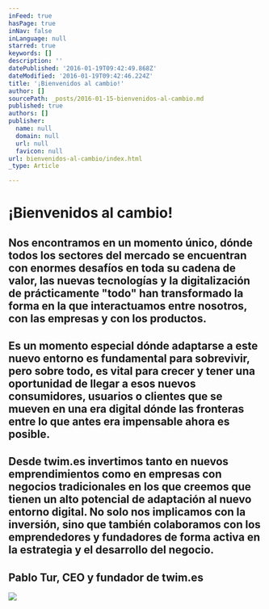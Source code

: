```yaml
---
inFeed: true
hasPage: true
inNav: false
inLanguage: null
starred: true
keywords: []
description: ''
datePublished: '2016-01-19T09:42:49.868Z'
dateModified: '2016-01-19T09:42:46.224Z'
title: '¡Bienvenidos al cambio!'
author: []
sourcePath: _posts/2016-01-15-bienvenidos-al-cambio.md
published: true
authors: []
publisher:
  name: null
  domain: null
  url: null
  favicon: null
url: bienvenidos-al-cambio/index.html
_type: Article

---
```

# 

# ¡Bienvenidos al cambio!

## Nos encontramos en un momento único, dónde todos los sectores del mercado se encuentran con enormes desafíos en toda su cadena de valor, las nuevas tecnologías y la digitalización de prácticamente "todo" han transformado la forma en la que interactuamos entre nosotros, con las empresas y con los productos.

## Es un momento especial dónde adaptarse a este nuevo entorno es fundamental para sobrevivir, pero sobre todo, es vital para crecer y tener una oportunidad de llegar a esos nuevos consumidores, usuarios o clientes que se mueven en una era digital dónde las fronteras entre lo que antes era impensable ahora es posible.

## Desde twim.es invertimos tanto en nuevos emprendimientos como en empresas con negocios tradicionales en los que creemos que tienen un alto potencial de adaptación al nuevo entorno digital. No solo nos implicamos con la inversión, sino que también colaboramos con los emprendedores y fundadores de forma activa en la estrategia y el desarrollo del negocio. 

## Pablo Tur, CEO y fundador de twim.es
![](https://s3-us-west-2.amazonaws.com/the-grid-img/p/3520c2a4b9fc4dbbbfe7a2c94b8bee76d8424150.png)

#